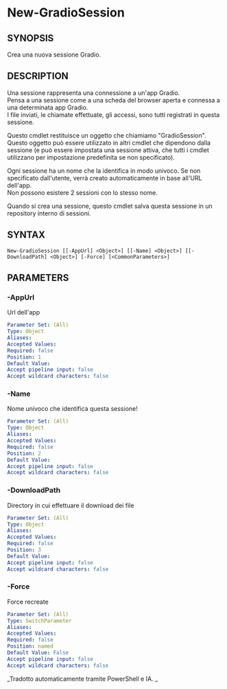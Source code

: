 ﻿---
external help file: powershai-help.xml
schema: 2.0.0
powershai: true
---

# New-GradioSession

## SYNOPSIS <!--!= @#Synop !-->
Crea una nuova sessione Gradio.

## DESCRIPTION <!--!= @#Desc !-->
Una sessione rappresenta una connessione a un'app Gradio.  
Pensa a una sessione come a una scheda del browser aperta e connessa a una determinata app Gradio.  
I file inviati, le chiamate effettuate, gli accessi, sono tutti registrati in questa sessione.

Questo cmdlet restituisce un oggetto che chiamiamo "GradioSession".  
Questo oggetto può essere utilizzato in altri cmdlet che dipendono dalla sessione (e può essere impostata una sessione attiva, che tutti i cmdlet utilizzano per impostazione predefinita se non specificato).  

Ogni sessione ha un nome che la identifica in modo univoco. Se non specificato dall'utente, verrà creato automaticamente in base all'URL dell'app.  
Non possono esistere 2 sessioni con lo stesso nome.

Quando si crea una sessione, questo cmdlet salva questa sessione in un repository interno di sessioni.

## SYNTAX <!--!= @#Syntax !-->

```
New-GradioSession [[-AppUrl] <Object>] [[-Name] <Object>] [[-DownloadPath] <Object>] [-Force] [<CommonParameters>]
```

## PARAMETERS <!--!= @#Params !-->

### -AppUrl
Url dell'app

```yml
Parameter Set: (All)
Type: Object
Aliases: 
Accepted Values: 
Required: false
Position: 1
Default Value: 
Accept pipeline input: false
Accept wildcard characters: false
```

### -Name
Nome univoco che identifica questa sessione!

```yml
Parameter Set: (All)
Type: Object
Aliases: 
Accepted Values: 
Required: false
Position: 2
Default Value: 
Accept pipeline input: false
Accept wildcard characters: false
```

### -DownloadPath
Directory in cui effettuare il download dei file

```yml
Parameter Set: (All)
Type: Object
Aliases: 
Accepted Values: 
Required: false
Position: 3
Default Value: 
Accept pipeline input: false
Accept wildcard characters: false
```

### -Force
Force recreate

```yml
Parameter Set: (All)
Type: SwitchParameter
Aliases: 
Accepted Values: 
Required: false
Position: named
Default Value: False
Accept pipeline input: false
Accept wildcard characters: false
```




<!--PowershaiAiDocBlockStart-->
_Tradotto automaticamente tramite PowerShell e IA. 
_
<!--PowershaiAiDocBlockEnd-->
